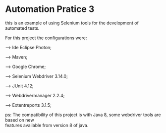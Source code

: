 # Automation Pratice 3 

this is an example of using Selenium tools for the development of automated tests.

For this project the configurations were:

--> Ide Eclipse Photon;

--> Maven;

--> Google Chrome;

--> Selenium Webdriver 3.14.0;

--> JUnit 4.12;

--> Webdrivermanager 2.2.4;

--> Extentreports 3.1.5;

ps: The compatibility of this project is with Java 8, some webdriver tools are based on new  
features available from version 8 of java. 

